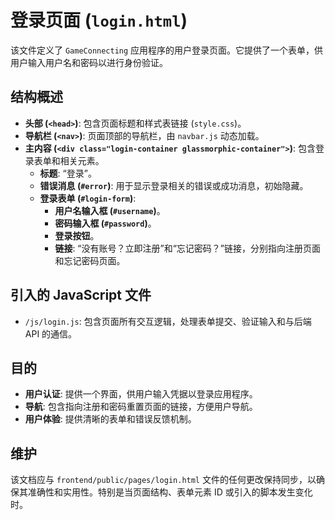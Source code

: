 # 登录页面 (`login.html`)

该文件定义了 `GameConnecting` 应用程序的用户登录页面。它提供了一个表单，供用户输入用户名和密码以进行身份验证。

## 结构概述

-   **头部 (`<head>`)**: 包含页面标题和样式表链接 (`style.css`)。
-   **导航栏 (`<nav>`)**: 页面顶部的导航栏，由 `navbar.js` 动态加载。
-   **主内容 (`<div class="login-container glassmorphic-container">`)**: 包含登录表单和相关元素。
    -   **标题**: “登录”。
    -   **错误消息 (`#error`)**: 用于显示登录相关的错误或成功消息，初始隐藏。
    -   **登录表单 (`#login-form`)**: 
        -   **用户名输入框 (`#username`)**。
        -   **密码输入框 (`#password`)**。
        -   **登录按钮**。
        -   **链接**: “没有账号？立即注册”和“忘记密码？”链接，分别指向注册页面和忘记密码页面。

## 引入的 JavaScript 文件

-   `/js/login.js`: 包含页面所有交互逻辑，处理表单提交、验证输入和与后端 API 的通信。

## 目的

-   **用户认证**: 提供一个界面，供用户输入凭据以登录应用程序。
-   **导航**: 包含指向注册和密码重置页面的链接，方便用户导航。
-   **用户体验**: 提供清晰的表单和错误反馈机制。

## 维护

该文档应与 `frontend/public/pages/login.html` 文件的任何更改保持同步，以确保其准确性和实用性。特别是当页面结构、表单元素 ID 或引入的脚本发生变化时。
